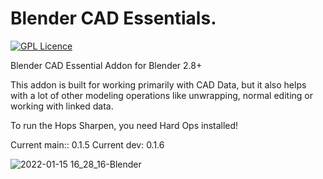 # Blender CAD Essentials.
[![GPL Licence](https://badges.frapsoft.com/os/gpl/gpl.png?v=103)](https://opensource.org/licenses/GPL-3.0/)

Blender CAD Essential Addon for Blender 2.8+

This addon is built for working primarily with CAD Data, but it also helps with a lot of other modeling operations like unwrapping, normal editing or working with linked data.

To run the Hops Sharpen, you need Hard Ops installed!

Current main:: 0.1.5
Current dev: 0.1.6


![2022-01-15 16_28_16-Blender](https://user-images.githubusercontent.com/3914410/149627447-ed629a32-8fdf-4777-b61c-133ced9d486a.jpg)
